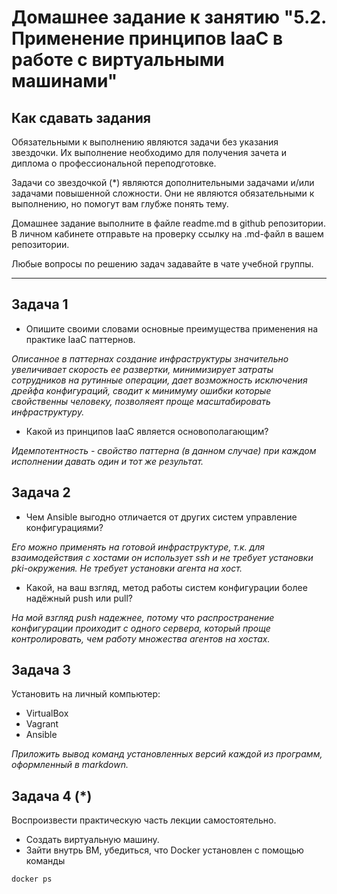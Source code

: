 
# Домашнее задание к занятию "5.2. Применение принципов IaaC в работе с виртуальными машинами"

## Как сдавать задания

Обязательными к выполнению являются задачи без указания звездочки. Их выполнение необходимо для получения зачета и диплома о профессиональной переподготовке.

Задачи со звездочкой (*) являются дополнительными задачами и/или задачами повышенной сложности. Они не являются обязательными к выполнению, но помогут вам глубже понять тему.

Домашнее задание выполните в файле readme.md в github репозитории. В личном кабинете отправьте на проверку ссылку на .md-файл в вашем репозитории.

Любые вопросы по решению задач задавайте в чате учебной группы.

---

## Задача 1

- Опишите своими словами основные преимущества применения на практике IaaC паттернов.

_Описанное в паттернах создание инфраструктуры значительно увеличивает скорость ее развертки, минимизирует затраты сотрудников на рутинные операции, дает возможность исключения дрейфа конфигураций, сводит к минимуму ошибки которые свойственны человеку, позволяеят проще масштабировать инфраструктуру._

- Какой из принципов IaaC является основополагающим?

_Идемпотентность - свойство паттерна (в данном случае) при каждом исполнении давать один и тот же результат._

## Задача 2

- Чем Ansible выгодно отличается от других систем управление конфигурациями?

_Его можно применять на готовой инфраструктуре, т.к. для взаимодействия с хостами он использует ssh и не требует установки pki-окружения. Не требует установки агента на хост._
- Какой, на ваш взгляд, метод работы систем конфигурации более надёжный push или pull?

_На мой взгляд push надежнее, потому что распространение конфигурации проиходит с одного сервера, который проще контролировать, чем работу множества агентов на хостах._

## Задача 3

Установить на личный компьютер:

- VirtualBox
- Vagrant
- Ansible

*Приложить вывод команд установленных версий каждой из программ, оформленный в markdown.*

## Задача 4 (*)

Воспроизвести практическую часть лекции самостоятельно.

- Создать виртуальную машину.
- Зайти внутрь ВМ, убедиться, что Docker установлен с помощью команды
```
docker ps
```
